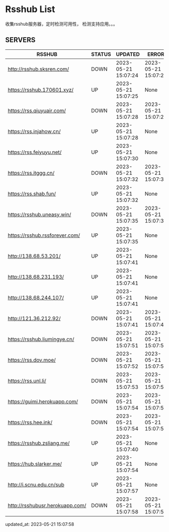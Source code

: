 # Rsshub List

收集rsshub服务器，定时检测可用性， 检测支持应用。。。


## SERVERS

|  RSSHUB   | STATUS  | UPDATED  | ERROR  | TWITTER |  
|  ----  | ----  | ----  | ----  | ---- |  
| http://rsshub.sksren.com/ | DOWN | 2023-05-21 15:07:24 | 2023-05-21 15:07:24 |  
| https://rsshub.170601.xyz/ | UP | 2023-05-21 15:07:25 | None |OK|  
| https://rss.qiuyuair.com/ | DOWN | 2023-05-21 15:07:28 | 2023-05-21 15:07:28 |  
| https://rss.injahow.cn/ | UP | 2023-05-21 15:07:28 | None ||  
| https://rss.feiyuyu.net/ | UP | 2023-05-21 15:07:30 | None |OK|  
| https://rss.itggg.cn/ | DOWN | 2023-05-21 15:07:32 | 2023-05-21 15:07:32 |  
| https://rss.shab.fun/ | UP | 2023-05-21 15:07:32 | None |OK|  
| https://rsshub.uneasy.win/ | DOWN | 2023-05-21 15:07:35 | 2023-05-21 15:07:35 |  
| https://rsshub.rssforever.com/ | UP | 2023-05-21 15:07:35 | None ||  
| http://138.68.53.201/ | UP | 2023-05-21 15:07:41 | None ||  
| http://138.68.231.193/ | UP | 2023-05-21 15:07:41 | None ||  
| http://138.68.244.107/ | UP | 2023-05-21 15:07:41 | None ||  
| http://121.36.212.92/ | DOWN | 2023-05-21 15:07:41 | 2023-05-21 15:07:41 |  
| https://rsshub.liumingye.cn/ | DOWN | 2023-05-21 15:07:51 | 2023-05-21 15:07:51 |  
| https://rss.dov.moe/ | DOWN | 2023-05-21 15:07:52 | 2023-05-21 15:07:52 |  
| https://rss.unl.li/ | DOWN | 2023-05-21 15:07:53 | 2023-05-21 15:07:53 |  
| https://guimi.herokuapp.com/ | DOWN | 2023-05-21 15:07:54 | 2023-05-21 15:07:54 |  
| https://rss.hee.ink/ | DOWN | 2023-05-21 15:07:54 | 2023-05-21 15:07:54 |  
| https://rsshub.zsliang.me/ | UP | 2023-05-21 15:07:40 | None |OK|  
| https://hub.slarker.me/ | UP | 2023-05-21 15:07:54 | None |OK|  
| http://i.scnu.edu.cn/sub | UP | 2023-05-21 15:07:57 | None ||  
| http://rsshubusr.herokuapp.com/ | DOWN | 2023-05-21 15:07:58 | 2023-05-21 15:07:58 |  
  

updated_at: 2023-05-21 15:07:58  
